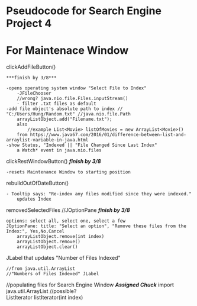 #	Pseudocode for Search Engine Project 4

#	For Maintenace Window

clickAddFileButton() 

	
	***finish by 3/8***
	
	-opens operating system window "Select File to Index"
		-JFileChooser						
		//wrong? java.nio.file.Files.inputStream()
		- filter .txt files as default
	-add file object's absolute path to index // "C:/Users/Hung/Random.txt" //java.nio.file.Path
		arrayListObject.add("Filename.txt");
		also
			//example List<Movie> listOfMovies = new ArrayList<Movie>()
		from https://www.java67.com/2016/01/difference-between-list-and-arraylist-variable-in-java.html
	-show Status, "Indexed || "File Changed Since Last Index"
		a Watch* event in java.nio.files
		
clickRestWindowButton() ***finish by 3/8***
	
	-resets Maintenance Window to starting position
	
rebuildOutOfDateButton()
	
	- Tooltip says: "Re-index any files modified since they were indexed."
		updates Index
	
removedSelectedFiles //JOptionPane ***finish by 3/8***
	
	options: select all, select one, select a few
	JOptionPane: title: "Select an option", "Remove these files from the Index:", Yes,No,Cancel
		arrayListObject.remove(int index)
		arrayListObject.remove()
		arrayListObject.clear()
		
JLabel that updates "Number of Files Indexed"
	
	//from java.util.ArrayList 
	//"Numbers of Files Indexed" JLabel


//populating files for Search Engine Window
	***Assigned Chuck***
	import java.util.ArrayList
	//possible?  
		ListIterator<E>	listIterator​(int index)
